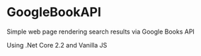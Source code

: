 # GoogleBookAPI
Simple web page rendering search results via Google Books API

Using .Net Core 2.2 and Vanilla JS
